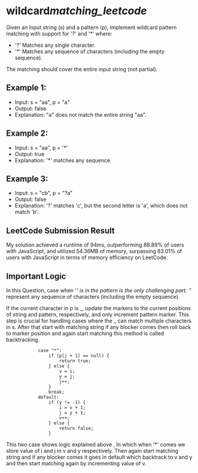 # wildcard*matching_leetcode*

Given an input string (s) and a pattern (p), implement wildcard pattern matching with support for '?' and '\*' where:

- '?' Matches any single character.
- '\*' Matches any sequence of characters (including the empty sequence).

The matching should cover the entire input string (not partial).

## Example 1:

- Input: s = "aa", p = "a"
- Output: false
- Explanation: "a" does not match the entire string "aa".

## Example 2:

- Input: s = "aa", p = '\*'
- Output: true
- Explanation: '\*' matches any sequence.

## Example 3:

- Input: s = "cb", p = "?a"
- Output: false
- Explanation: '?' matches 'c', but the second letter is 'a', which does not match 'b'.

## LeetCode Submission Result

My solution achieved a runtime of 94ms, outperforming 88.89% of users with JavaScript, and utilized 54.36MB of memory, surpassing 83.01% of users with JavaScript in terms of memory efficiency on LeetCode.

## Important Logic

In this Question, case when '_' is in the pattern is the only challenging part.
'_' represent any sequence of characters (including the empty sequence).

If the current character in p is _, update the markers to the current positions of string and pattern, respectively, and only increment pattern marker. This step is crucial for handling cases where the _ can match multiple characters in s. After that start with matching string if any blocker comes then roll back to marker position and again start matching this method is called backtracking.

```
            case "*":
                if (p[j + 1] == null) {
                    return true;
                } else {
                    v = i;
                    y = j;
                    j++;
                }
                break;
            default:
                if (y != -1) {
                    i = v + 1;
                    j = y + 1;
                    v++;
                } else {
                    return false;
                }
```


This two case shows logic explained above ,
In which when '*' comes we store value of i and j in v and y respectively. Then again start matching string and if any blocker comes it goes in default which backtrack to v and y and then start matching again by incrementing value of v.